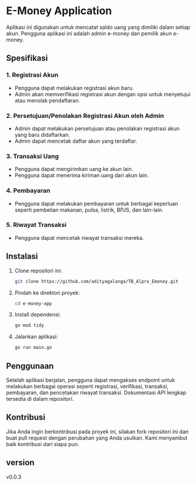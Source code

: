 # E-Money Application

Aplikasi ini digunakan untuk mencatat saldo uang yang dimiliki dalam setiap akun. Pengguna aplikasi ini adalah admin e-money dan pemilik akun e-money.

## Spesifikasi

### 1. Registrasi Akun

- Pengguna dapat melakukan registrasi akun baru.
- Admin akan memverifikasi registrasi akun dengan opsi untuk menyetujui atau menolak pendaftaran.

### 2. Persetujuan/Penolakan Registrasi Akun oleh Admin

- Admin dapat melakukan persetujuan atau penolakan registrasi akun yang baru didaftarkan.
- Admin dapat mencetak daftar akun yang terdaftar.

### 3. Transaksi Uang

- Pengguna dapat mengirimkan uang ke akun lain.
- Pengguna dapat menerima kiriman uang dari akun lain.

### 4. Pembayaran

- Pengguna dapat melakukan pembayaran untuk berbagai keperluan seperti pembelian makanan, pulsa, listrik, BPJS, dan lain-lain.

### 5. Riwayat Transaksi

- Pengguna dapat mencetak riwayat transaksi mereka.

## Instalasi

1. Clone repositori ini:
    ```bash
    git clone https://github.com/adityagalanga/TB_Alpro_Emoney.git
    ```

2. Pindah ke direktori proyek:
    ```bash
    cd e-money-app
    ```

3. Install dependensi:
    ```bash
    go mod tidy
    ```

4. Jalankan aplikasi:
    ```bash
    go run main.go
    ```

## Penggunaan

Setelah aplikasi berjalan, pengguna dapat mengakses endpoint untuk melakukan berbagai operasi seperti registrasi, verifikasi, transaksi, pembayaran, dan pencetakan riwayat transaksi. Dokumentasi API lengkap tersedia di dalam repositori.

## Kontribusi

Jika Anda ingin berkontribusi pada proyek ini, silakan fork repositori ini dan buat pull request dengan perubahan yang Anda usulkan. Kami menyambut baik kontribusi dari siapa pun.

## version
v0.0.3